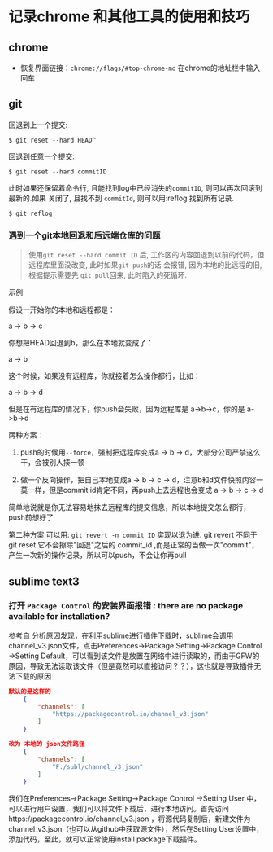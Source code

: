 # 记录chrome 和其他工具的使用和技巧

## chrome

- 恢复界面链接：`chrome://flags/#top-chrome-md` 在chrome的地址栏中输入回车


## git

回退到上一个提交:

`$ git reset --hard HEAD^`

回退到任意一个提交:

`$ git reset --hard commitID`

此时如果还保留着命令行, 且能找到log中已经消失的`commitID`, 则可以再次回滚到最新的.如果 关闭了, 且找不到 `commitId`, 则可以用:reflog 找到所有记录.

`$ git reflog`

### 遇到一个git本地回退和后远端仓库的问题

> 使用`git reset --hard commit ID` 后, 工作区的内容回退到以前的代码，但远程库里面没改变, 此时如果`git push`的话 会报错, 因为本地的比远程的旧, 根据提示需要先 `git pull`回来, 此时陷入的死循环.

  示例


假设一开始你的本地和远程都是：

a -> b -> c

你想把HEAD回退到b，那么在本地就变成了：

a -> b

这个时候，如果没有远程库，你就接着怎么操作都行，比如：

a -> b -> d

但是在有远程库的情况下，你push会失败，因为远程库是 a->b->c，你的是 a->b->d

两种方案：

1. push的时候用`--force`，强制把远程库变成a -> b -> d，大部分公司严禁这么干，会被别人揍一顿

2. 做一个反向操作，把自己本地变成a -> b -> c -> d，注意b和d文件快照内容一莫一样，但是commit id肯定不同，再push上去远程也会变成 a -> b -> c -> d

简单地说就是你无法容易地抹去远程库的提交信息，所以本地提交怎么都行，push前想好了

第二种方案 可以用: `git revert -n commit ID` 实现以退为进.
git revert 不同于 git reset  它不会擦除"回退"之后的 commit_id ,而是正常的当做一次"commit"，产生一次新的操作记录，所以可以push，不会让你再pull


## sublime text3

### 打开 `Package Control` 的安装界面报错 : there are no package available for installation?

[参考自](https://www.cnblogs.com/jellify/p/9522477.html)
分析原因发现，在利用sublime进行插件下载时，sublime会调用channel_v3.json文件，点击Preferences->Package Setting->Package Control ->Setting Default，可以看到该文件是放置在网络中进行读取的，而由于GFW的原因，导致无法读取该文件（但是竟然可以直接访问？？），这也就是导致插件无法下载的原因
```json
默认的是这样的
	{    
	    "channels": [
	        "https://packagecontrol.io/channel_v3.json"
	    ]
	}

改为 本地的 json文件路径
	{    
	    "channels": [
	        "F:/subl/channel_v3.json"
	    ]
	}
```


我们在Preferences->Package Setting->Package Control ->Setting User 中，可以进行用户设置，我们可以将文件下载后，进行本地访问。首先访问https://packagecontrol.io/channel_v3.json ，将源代码复制后，新建文件为channel_v3.json（也可以从github中获取源文件），然后在Setting User设置中，添加代码，至此，就可以正常使用install package下载插件。
